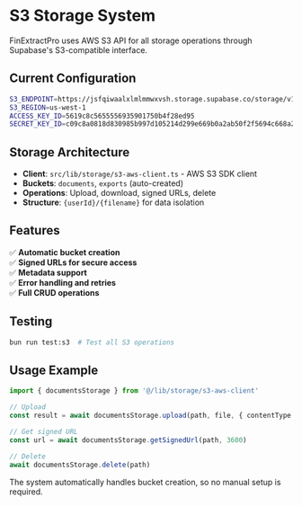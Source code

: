 # S3 Storage System

FinExtractPro uses AWS S3 API for all storage operations through Supabase's S3-compatible interface.

## Current Configuration

```bash
S3_ENDPOINT=https://jsfqiwaalxlmlmmwxvsh.storage.supabase.co/storage/v1/s3
S3_REGION=us-west-1
ACCESS_KEY_ID=5619c8c5655556935901750b4f28ed95
SECRET_KEY_ID=c09c8a0818d830985b997d105214d299e669b0a2ab50f2f5694c668a2d44c385
```

## Storage Architecture

- **Client**: `src/lib/storage/s3-aws-client.ts` - AWS S3 SDK client
- **Buckets**: `documents`, `exports` (auto-created)
- **Operations**: Upload, download, signed URLs, delete
- **Structure**: `{userId}/{filename}` for data isolation

## Features

✅ **Automatic bucket creation**  
✅ **Signed URLs for secure access**  
✅ **Metadata support**  
✅ **Error handling and retries**  
✅ **Full CRUD operations**

## Testing

```bash
bun run test:s3  # Test all S3 operations
```

## Usage Example

```typescript
import { documentsStorage } from '@/lib/storage/s3-aws-client'

// Upload
const result = await documentsStorage.upload(path, file, { contentType: 'application/pdf' })

// Get signed URL  
const url = await documentsStorage.getSignedUrl(path, 3600)

// Delete
await documentsStorage.delete(path)
```

The system automatically handles bucket creation, so no manual setup is required.
